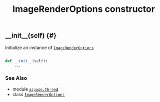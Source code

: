 ﻿---
title: ImageRenderOptions constructor
second_title: Aspose.3D for Python via .NET API References
description: 
type: docs
weight: 10
url: /python-net/aspose.threed/imagerenderoptions/__init__/
is_root: false
---

## \_\_init\_\_(self) {#}

Initialize an instance of [`ImageRenderOptions`](/3d/python-net/aspose.threed/imagerenderoptions)



```python

def __init__(self):
    ...
```





### See Also
* module [`aspose.threed`](../../)
* class [`ImageRenderOptions`](/3d/python-net/aspose.threed/imagerenderoptions)

